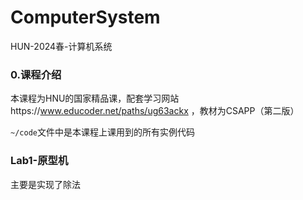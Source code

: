 # ComputerSystem

HUN-2024春-计算机系统

### 0.课程介绍

本课程为HNU的国家精品课，配套学习网站https://www.educoder.net/paths/ug63ackx ，教材为CSAPP（第二版）

`~/code`文件中是本课程上课用到的所有实例代码


### Lab1-原型机

主要是实现了除法
